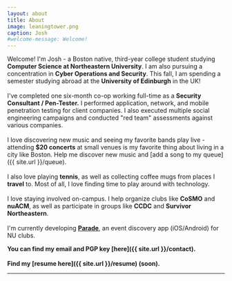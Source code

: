 ```yaml
---
layout: about
title: About
image: leaningtower.png
caption: Josh
#welcome-message: Welcome!
---
```


Welcome! I'm Josh - a Boston native, third-year college student studying **Computer Science at Northeastern University**.
I am also pursuing a concentration in **Cyber Operations and Security**. This fall, I am spending a semester studying abroad
at the **University of Edinburgh** in the UK!
<br><br>
I've completed one six-month co-op working full-time as a **Security Consultant / Pen-Tester.** I performed application, network, and mobile penetration testing for client companies. I also executed multiple social engineering campaigns and conducted "red team" assessments against various companies.
<br><br>
I love discovering new music and seeing my favorite bands play live - attending
**$20 concerts** at small venues is my favorite thing about living in a city like Boston. Help me discover new music and [add a song to my queue]({{ site.url }}/queue).
<br><br>
I also love playing **tennis**, as well as collecting coffee mugs from places I **travel** to. Most of all, I love finding time to play around with technology.
<br><br>
I love staying involved on-campus. I help organize clubs like **CoSMO** and **nuACM**, as well as participate in groups like **CCDC** and **Survivor Northeastern**.
<br><br>
I'm currently developing **[Parade](https://parade.events/)**, an event discovery app (iOS/Android) for NU clubs.

**You can find my email and PGP key [here]({{ site.url }}/contact).**
<br><br>
**Find my [resume here]({{ site.url }}/resume) (soon).**


----------
